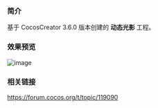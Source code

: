 ### 简介
基于 CocosCreator 3.6.0 版本创建的 **动态光影** 工程。

### 效果预览
![image](../../../gif/202202/2022022432.gif)

### 相关链接
https://forum.cocos.org/t/topic/119090